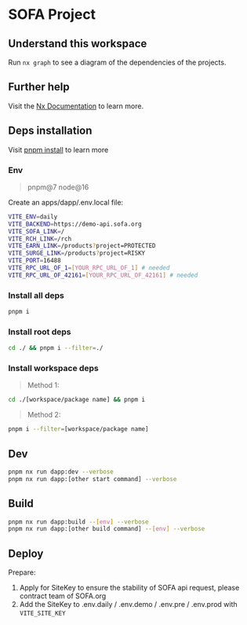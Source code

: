 # SOFA Project

## Understand this workspace

Run `nx graph` to see a diagram of the dependencies of the projects.

## Further help

Visit the [Nx Documentation](https://nx.dev) to learn more.

## Deps installation

Visit [pnpm install](https://pnpm.io/cli/install) to learn more

### Env

> pnpm@7
> node@16

Create an apps/dapp/.env.local file:

```bash
VITE_ENV=daily
VITE_BACKEND=https://demo-api.sofa.org
VITE_SOFA_LINK=/
VITE_RCH_LINK=/rch
VITE_EARN_LINK=/products?project=PROTECTED
VITE_SURGE_LINK=/products?project=RISKY
VITE_PORT=16488
VITE_RPC_URL_OF_1=[YOUR_RPC_URL_OF_1] # needed
VITE_RPC_URL_OF_42161=[YOUR_RPC_URL_OF_42161] # needed
```

### Install all deps

```bash
pnpm i
```

### Install root deps

```bash
cd ./ && pnpm i --filter=./
```

### Install workspace deps

> Method 1:

```bash
cd ./[workspace/package name] && pnpm i
```

> Method 2:

```bash
pnpm i --filter=[workspace/package name]
```

## Dev

```bash
pnpm nx run dapp:dev --verbose
pnpm nx run dapp:[other start command] --verbose
```

## Build

```bash
pnpm nx run dapp:build --[env] --verbose
pnpm nx run dapp:[other build command] --[env] --verbose
```

## Deploy

Prepare:

1. Apply for SiteKey to ensure the stability of SOFA api request, please contract team of SOFA.org
2. Add the SiteKey to .env.daily / .env.demo / .env.pre / .env.prod with `VITE_SITE_KEY`

